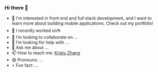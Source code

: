 ### Hi there 👋


- 🔭 I'm interested in front end and full stack development, and I want to learn more about building mobile applications. Check out my portfolio!
- 🌱 I recently worked on:skier:
- 👯 I’m looking to collaborate on ...
- 🤔 I’m looking for help with ...
- 💬 Ask me about ...
- 📫 How to reach me: [Kristy Zhang](mailto:zhangjy1988@gmail.com?subject=[GitHub]%20Source%20Han%20Sans)
- 😄 Pronouns: ...
- ⚡ Fun fact: ...


